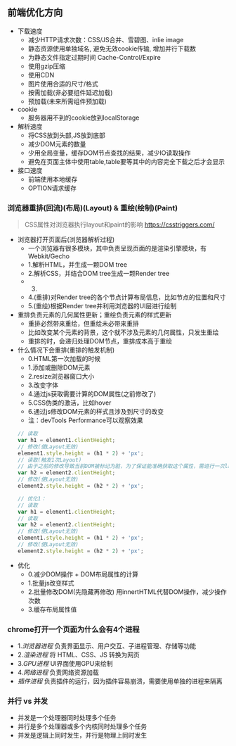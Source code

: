 ## 前端优化方向
- 下载速度
  - 减少HTTP请求次数：CSS/JS合并、雪碧图、inlie image
  - 静态资源使用单独域名, 避免无效cookie传输, 增加并行下载数
  - 为静态文件指定过期时间 Cache-Control/Expire
  - 使用gzip压缩
  - 使用CDN
  - 图片使用合适的尺寸/格式
  - 按需加载(非必要组件延迟加载)
  - 预加载(未来所需组件预加载)
- cookie
  - 服务器用不到的cookie放到localStorage
- 解析速度
  - 将CSS放到头部,JS放到底部
  - 减少DOM元素的数量
  - 少用全局变量，缓存DOM节点查找的结果，减少IO读取操作
  - 避免在页面主体中使用table,table要等其中的内容完全下载之后才会显示
- 接口速度
  - 前端使用本地缓存
  - OPTION请求缓存

### 浏览器重排(回流)(布局)(Layout) & 重绘(绘制)(Paint)
> CSS属性对浏览器执行layout和paint的影响 https://csstriggers.com/
- 浏览器打开页面后(浏览器解析过程)
  - 一个浏览器有很多模块，其中负责呈现页面的是渲染引擎模块，有Webkit/Gecho
  - 1.解析HTML，并生成一颗DOM tree
  - 2.解析CSS，并结合DOM tree生成一颗Render tree
  - 3.
  - 4.(重排)对Render tree的各个节点计算布局信息，比如节点的位置和尺寸
  - 5.(重绘)根据Render tree并利用浏览器的UI层进行绘制
- 重排负责元素的几何属性更新；重绘负责元素的样式更新
  - 重排必然带来重绘，但重绘未必带来重排
  - 比如改变某个元素的背景，这个就不涉及元素的几何属性，只发生重绘
  - 重排的时，会递归处理DOM节点，重排成本高于重绘
- 什么情况下会重排(重排的触发机制)
  - 0.HTML第一次加载的时候
  - 1.添加或删除DOM元素
  - 2.resize浏览器窗口大小
  - 3.改变字体
  - 4.通过js获取需要计算的DOM属性(之前修改了)
  - 5.CSS伪类的激活，比如hover
  - 6.通过js修改DOM元素的样式且涉及到尺寸的改变
  - 注：devTools Performance可以观察效果
  ```js
  // 读取
  var h1 = element1.clientHeight;
  // 修改(使Layout无效)
  element1.style.height = (h1 * 2) + 'px';
  // 读取(触发1次Layout)
  // 由于之前的修改导致当前DOM被标记为脏，为了保证能准确获取这个属性，需进行一次layout
  var h2 = element2.clientHeight;
  // 修改(使Layout无效)
  element2.style.height = (h2 * 2) + 'px';

  // 优化1：
  // 读取
  var h1 = element1.clientHeight;
  // 读取
  var h2 = element2.clientHeight;
  // 修改(使Layout无效)
  element1.style.height = (h1 * 2) + 'px';
  // 修改(使Layout无效)
  element2.style.height = (h2 * 2) + 'px';
  ```
- 优化
  - 0.减少DOM操作 + DOM布局属性的计算
  - 1.批量js改变样式
  - 2.批量修改DOM(先隐藏再修改) 用innertHTML代替DOM操作，减少操作次数
  - 3.缓存布局属性值

### chrome打开一个页面为什么会有4个进程
- 1.*浏览器进程* 负责界面显示、用户交互、子进程管理、存储等功能
- 2.*渲染进程* 将 HTML、CSS、JS 转换为网页
- 3.*GPU进程* UI界面使用GPU来绘制
- 4.*网络进程* 负责网络资源加载
- *插件进程* 负责插件的运行，因为插件容易崩溃，需要使用单独的进程来隔离

### 并行 vs 并发
- 并发是一个处理器同时处理多个任务
- 并行是多个处理器或多个内核同时处理多个任务
- 并发是逻辑上同时发生，并行是物理上同时发生